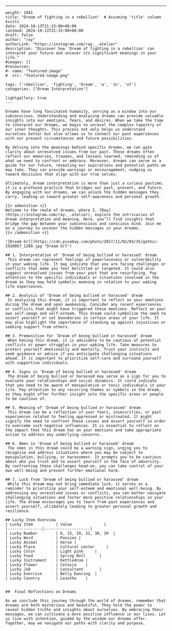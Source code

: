 ---
    weight: 1841
    title: "Dream of fighting in a rebellion"  # Assuming 'title' column exists
    date: 2024-10-13T21:33:00+08:00
    lastmod: 2024-10-13T21:33:00+08:00
    draft: false
    author: "ray"
    authorLink: "https://instagram.com/ray._.atelier"
    description: "Discover how 'Dream of fighting in a rebellion' can interpret your future and uncover its significant meanings in your life."
    #images: []
    #resources:
    #- name: "featured-image"
    #  src: "featured-image.png"
    
    tags: ['rebellion', 'fighting', 'Dream', 'a', 'in', 'of']
    categories: ["Dream Interpretation"]
    
    lightgallery: true
    ---
    
    Dreams have long fascinated humanity, serving as a window into our subconscious. Understanding and analyzing dreams can provide valuable insights into our emotions, fears, and desires. When we take the time to interpret our dreams, we begin to unravel the complex tapestry of our inner thoughts. This process not only helps us understand ourselves better but also allows us to connect our past experiences with our present circumstances and future possibilities.
    
    By delving into the meanings behind specific dreams, we can gain clarity about unresolved issues from our past. These dreams often reflect our memories, traumas, and lessons learned, reminding us of what we need to confront or embrace. Moreover, dreams can serve as a guide for our future, revealing our aspirations and potential paths we may take. They can provide warnings or encouragement, nudging us toward decisions that align with our true selves.
    
    Ultimately, dream interpretation is more than just a curious pastime; it is a profound practice that bridges our past, present, and future. By engaging with our dreams, we can unlock the hidden messages they carry, leading us toward greater self-awareness and personal growth.
    
    {{< admonition >}}
    Welcome to the realm of dreams, where I, [Ray](https://instagram.com/ray._.atelier), explore the intricacies of dream interpretation and meaning. Here, you’ll find insights that bridge the gap between your subconscious and conscious mind. Join me on a journey to uncover the hidden messages in your dreams.
    {{< /admonition >}}
    
    ![Dream Grl](https://cdn.pixabay.com/photo/2017/11/02/03/35/gothic-2910057_1280.jpg "Dream Grl")
    
    ## 1. Interpretation of 'Dream of being bullied or harassed' dream
     This dream can represent feelings of powerlessness or vulnerability in your waking life. It may indicate that you are facing challenges or conflicts that make you feel belittled or targeted. It could also suggest unresolved issues from your past that are resurfacing. Pay attention to the specific individuals or situations involved in the dream as they may hold symbolic meaning in relation to your waking life experiences.
    
    ## 2. Analysis of 'Dream of being bullied or harassed' dream
     In analyzing this dream, it is important to reflect on your emotions during the dream and upon awakening. Consider any recent experiences or conflicts that might have triggered these emotions. Reflect on your own self-image and self-esteem. This dream could symbolize the need to assert yourself or set boundaries in certain areas of your life. It may also highlight the importance of standing up against injustices or seeking support from others.
    
    ## 3. Premonition for 'Dream of being bullied or harassed' dream
     When having this dream, it is advisable to be cautious of potential conflicts or power struggles in your waking life. Take measures to protect yourself emotionally and mentally. Trust your instincts and seek guidance or advice if you anticipate challenging situations ahead. It is important to prioritize self-care and surround yourself with supportive individuals.
    
    ## 4. Signs in 'Dream of being bullied or harassed' dream
     The dream of being bullied or harassed may serve as a sign for you to evaluate your relationships and social dynamics. It could indicate that you need to be aware of manipulative or toxic individuals in your life. Pay attention to any recurring themes or symbols in the dream, as they might offer further insight into the specific areas or people to be cautious of.
    
    ## 5. Meaning of 'Dream of being bullied or harassed' dream
     This dream can be a reflection of your fears, insecurities, or past experiences related to feeling oppressed or mistreated. It might signify the need to confront these issues and assert yourself in order to overcome such negative influences. It is essential to reflect on the impact that this dream has on your emotions and take appropriate action to address any underlying concerns.
    
    ## 6. Omen in 'Dream of being bullied or harassed' dream
     The omen in this dream could be a warning sign, urging you to recognize and address situations where you may be subject to manipulation, bullying, or harassment. It prompts you to be cautious about who you trust and to assert yourself in the face of adversity. By confronting these challenges head-on, you can take control of your own well-being and prevent further emotional harm.
    
    ## 7. Luck from 'Dream of being bullied or harassed' dream
     While this dream may not bring immediate luck, it serves as a reminder to prioritize your self-esteem and emotional well-being. By addressing any unresolved issues or conflicts, you can better navigate challenging situations and foster more positive relationships in your life. The dream encourages you to learn from past experiences and assert yourself, ultimately leading to greater personal growth and resilience.
    
    ## Lucky Item Overview
    | Lucky Item          | Value              |
    |---------------|--------------------|
    | Lucky Number        | 6, 15, 29, 31, 38, 39  |
    | Lucky Word          | Passion |
    | Lucky Animal        | Horse |
    | Lucky Place         | Cultural center     |
    | Lucky Color         | Light pink     |
    | Lucky Food          | Spring Roll      |
    | Lucky Instrument    | Kettledrum |
    | Lucky Flower        | Celosia    |
    | Lucky Job           | Consultant       |
    | Lucky Exercise      | Belly Dancing  |
    | Lucky Country       | Lesotho    |
    
    
    ##  Final Reflections on Dreams
    
    As we conclude this journey through the world of dreams, remember that dreams are both mysterious and beautiful. They hold the power to reveal hidden truths and insights about ourselves. By embracing their messages, we can cultivate a more positive influence in our lives. Let us live with intention, guided by the wisdom our dreams offer. Together, may we navigate our paths with clarity and purpose.
    